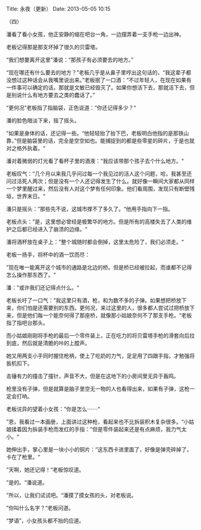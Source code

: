Title: 永夜（更新）
Date: 2013-05-05 10:15 

（四）

潘看了看小女孩，他正安静的缩在吧台一角，一边摆弄着一支手枪一边出神。

老板记得那是那支坏掉了很久的贝雷塔。

“我们想要离开这里”潘说：“那孩子有必须要去的地方。”

“现在哪还有什么要去的地方？”老板几乎是从鼻子里哼出这句话的，“我这辈子都没想过这种话会从我嘴里说出来。”老板抿了一口酒：“不过年轻人，在现在如果有一件事可以确定的话，那就是文敏已经毁灭了。如果你想活下去，那就活下去，但是别说什么有地方要去之类的蠢话了。”

“更何况”老板指了指脑袋，正色说道：”你还记得多少？“

潘的脸色暗淡下来，摇了摇头。

”如果是身体的话，还记得一些。“他轻轻抬了抬下巴，老板明白他指的是那铁山靠，”但是脑袋里的话，完全是空空如也。能捕捉到的都是些零星的碎片，于是也就对之格外执着。“

潘对着微弱的灯光看了看杯子里的酒液：”我应该带那个孩子去个什么地方。“

老板叹气：”几个月以来我几乎问过每一个我见过的活人这个问题，哈，我甚至还问过活死人两次；但是没有一个人还记得发生了什么。就好像一瞬间大家都从同样一个梦里醒过来，然后没有人对这个梦有任何印象。他们看周围，发现只有断壁残垣，世界末日。“

潘只是摇头：”那些先不说，这城市撑不了多久了。“他用手指向下一指。

老板点头：”是，这里想必曾经是极繁华的地方。但是所有的高楼失去了人类的维护之后都已经进入了崩溃的边缘。“

潘将酒杯放在桌子上：”整个城随时都会倒掉，这里太危险了，我们必须走。“

老板一扬手，将杯中的酒一饮而尽：

”现在唯一能离开这个城市的通路是北边的桥。但是桥已经被拉起，而谁都不记得怎么操作那东西了。“

潘：”或许我们还记得点什么。“

老板长吁了一口气：”我这里只有酒，枪，和为数不多的子弹。如果想把桥放下来，你们怕是还需要别的东西。更何况，来过这里的人，很多都人尝试过把桥放下来，但是他们每一个能奈何得了那座桥，就像那小姑娘奈何不了那支手枪。“老板指了指吧台那头。

而小姑娘刚刚将手枪的最后一个零件装上，正在吃力的将贝雷塔手枪的滑套向后拉到底，然后就是清脆的咔的上膛声。

她又用两支小手同时握住枪柄，使上了吃奶的力气，足足用了四跟手指，才勉强将扳机扣下。

击锤有力的撞击了撞针，声音不大，但是在这地下的小房间里无异于轰鸣。

枪里没有子弹，但是就算是脑子里空无一物的人也看得出来，如果有子弹，这枪一定会打响。

老板诧异的望着小女孩：”你是怎么⋯⋯“

”恩，我看过一本画册，上面讲过这种枪，看起来也不比拆装积木复杂很多。“小姑娘揉着因为拆装手枪而发红的手指：”但是零件装起来还是有点麻烦，我力气太小。“

她伸出手，掌心里是一块小小的铜片：”这东西卡进里面了，好像是弹壳碎掉了，卡在了枪里。“

”天啊，她还记得！“老板惊叹道。

”是的。“潘说道。

”所以，让我们试试吧。“潘摸了摸女孩的头，对老板说。

”你叫什么名字？“老板问道。

“梦语”，小女孩头都不抬的应道。


